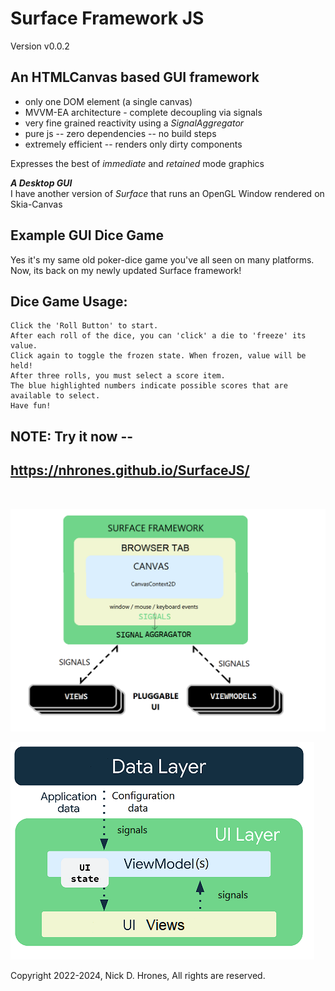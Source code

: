 # Surface Framework JS
Version v0.0.2

## An HTMLCanvas based GUI framework
  - only one DOM element (a single canvas)
  - MVVM-EA architecture - complete decoupling via signals
  - very fine grained reactivity using a _SignalAggregator_
  - pure js -- zero dependencies -- no build steps
  - extremely efficient -- renders only dirty components    

  Expresses the best of _immediate_ and _retained_ mode graphics   

**_A Desktop GUI_**    
I have another version of _Surface_ that runs an OpenGL Window rendered on Skia-Canvas


## Example GUI Dice Game
Yes it's my same old poker-dice game you've all seen on many platforms.    
Now, its back on my newly updated Surface framework!

## Dice Game Usage:
```
Click the 'Roll Button' to start.    
After each roll of the dice, you can 'click' a die to 'freeze' its value.    
Click again to toggle the frozen state. When frozen, value will be held!
After three rolls, you must select a score item.  
The blue highlighted numbers indicate possible scores that are available to select.
Have fun!
```
## NOTE: Try it now --
## https://nhrones.github.io/SurfaceJS/

<br/>

![surface](surface.png)

![ui-udf](ui-udf.png)

Copyright 2022-2024, Nick D. Hrones, All rights are reserved.
